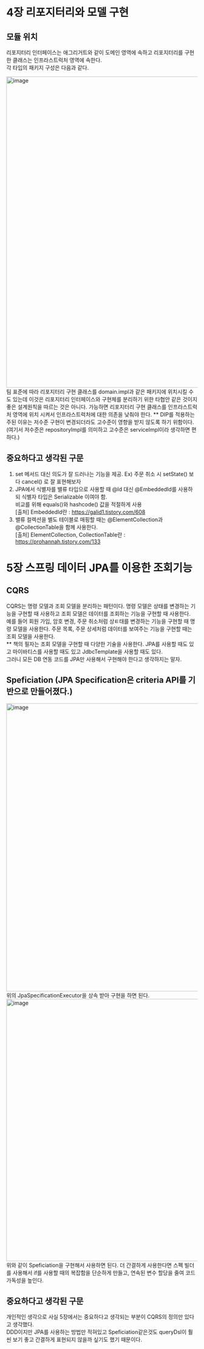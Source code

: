 # 4장 리포지터리와 모델 구현

## 모듈 위치
리포지터리 인터페이스는 애그리거트와 같이 도메인 영역에 속하고 리포지터리를 구현한 클래스는 인프라스트럭처 영역에 속한다.   
각 타입의 패키지 구성은 다음과 같다.

<img width="820" alt="image" src="https://user-images.githubusercontent.com/20812458/222873345-508ecc01-f99f-4422-8e48-abfd27a6ef8a.png">   
팀 표준에 따라 리포지터리 구현 클래스를 domain.impl과 같은 패키지에 위치시킬 수도 있는데 이것은 리포지터리 인터페이스와 구현체를 분리하기 위한 타협안 같은 것이지 좋은 설계원칙을 따르는 것은 아니다.   
가능하면 리포지터리 구현 클래스를 인프라스트럭처 영역에 위치 시켜서 인프라스트럭처에 대한 의존을 낮춰야 한다.   
** DIP를 적용하는 주된 이유는 저수준 구현이 변경되더라도 고수준이 영향을 받지 않도록 하기 위함이다. (여기서 저수준은 repositoryImpl를 의미하고 고수준은 serviceImpl이라 생각하면 편하다.)   

## 중요하다고 생각된 구문
1. set 메서드 대신 의도가 잘 드러나는 기능을 제공. Ex) 주문 취소 시 setState() 보다 cancel() 로 잘 표현해보자   
2. JPA에서 식별자를 밸류 타입으로 사용할 때 @Id 대신 @EmbeddedId를 사용하되 식별자 타입은 Serializable 이여야 함.   
비교를 위해 equals()와 hashcode() 값을 적절하게 사용   
[출처] EmbeddedId란 : https://galid1.tistory.com/608   
3. 밸류 컬렉션을 별도 테이블로 매핑할 때는 @ElementCollection과 @CollectionTable을 함께 사용한다.   
[출처] ElementCollection, CollectionTable란 : https://prohannah.tistory.com/133   

# 5장 스프링 데이터 JPA를 이용한 조회기능

## CQRS
CQRS는 명령 모델과 조회 모델을 분리하는 패턴이다. 명령 모델은 상태를 변경하는 기능을 구현할 때 사용하고 조회 모델은 데이터를 조회하는 기능을 구현할 때 사용한다.   
예를 들어 회원 가입, 암호 변경, 주문 취소처럼 상ㅌ태를 변경하는 기능을 구현할 때 명령 모델을 사용한다. 주문 목록, 주문 상세처럼 데이터를 보여주는 기능을 구현할 때는 조회 모델을 사용한다.   
** 책의 필자는 조회 모델을 구현할 때 다양한 기술을 사용한다. JPA를 사용할 때도 있고 마이바티스를 사용할 때도 있고 JdbcTemplate을 사용할 때도 있다.   
그러니 모든 DB 연동 코드를 JPA만 사용해서 구현해야 한다고 생각하지는 말자.   

## Speficiation (JPA Specification은 criteria API를 기반으로 만들어졌다.)
<img width="759" alt="image" src="https://user-images.githubusercontent.com/20812458/222874341-66467cd8-e6e3-4afe-9336-32d2c0c584c5.png">   
위의 JpaSpecificationExecutor을 상속 받아 구현을 하면 된다.   
<img width="691" alt="image" src="https://user-images.githubusercontent.com/20812458/222874399-a4dd6e25-5bc1-4d6c-aace-dff892e57e56.png">   
위와 같이 Speficiation을 구현해서 사용하면 된다. 더 간결하게 사용한다면 스펙 빌더를 사용해서 if를 사용할 때의 복잡함을 단순하게 만들고, 연속된 변수 할당을 줄여 코드 가독성을 높인다.   

## 중요하다고 생각된 구문
개인적인 생각으로 사실 5장에서는 중요하다고 생각되는 부분이 CQRS의 정의만 있다고 생각했다.   
DDD이지만 JPA를 사용하는 방법만 적혀있고 Speficiation같은것도 queryDsl이 훨씬 보기 좋고 간결하게 표현되지 않을까 싶기도 했기 때문이다. 

